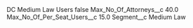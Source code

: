 <?xml version="1.0" encoding="UTF-8"?>
<CustomMetadata xmlns="http://soap.sforce.com/2006/04/metadata" xmlns:xsi="http://www.w3.org/2001/XMLSchema-instance" xmlns:xsd="http://www.w3.org/2001/XMLSchema">
    <label>DC Medium Law Users</label>
    <protected>false</protected>
    <values>
        <field>Max_No_Of_Attorneys__c</field>
        <value xsi:type="xsd:double">40.0</value>
    </values>
    <values>
        <field>Max_No_Of_Per_Seat_Users__c</field>
        <value xsi:type="xsd:double">15.0</value>
    </values>
    <values>
        <field>Segment__c</field>
        <value xsi:type="xsd:string">Medium Law</value>
    </values>
</CustomMetadata>
